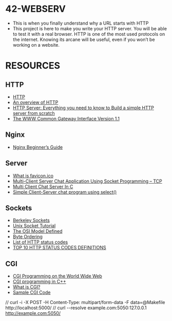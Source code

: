 # 42-WEBSERV
- This is when you finally understand why a URL starts with HTTP
- This project is here to make you write your HTTP server. You will be able to test it with a real browser. HTTP is one of the most used protocols on the internet. Knowing its arcane will be useful, even if you won’t be working on a website.

# RESOURCES
## HTTP
- [HTTP](https://developer.mozilla.org/en-US/docs/Web/HTTP)
- [An overview of HTTP](https://developer.mozilla.org/en-US/docs/Web/HTTP/Overview)
- [HTTP Server: Everything you need to know to Build a simple HTTP server from scratch](https://medium.com/from-the-scratch/http-server-what-do-you-need-to-know-to-build-a-simple-http-server-from-scratch-d1ef8945e4fa)
- [The WWW Common Gateway Interface Version 1.1](http://www.wijata.com/cgi/cgispec.html#[3])

## Nginx
- [Nginx Beginner’s Guide](http://nginx.org/en/docs/beginners_guide.html)

## Server
- [What is favicon.ico](https://www.cisco.com/c/en/us/support/docs/security/web-security-appliance/117995-qna-wsa-00.html)
- [Multi-Client Server Chat Application Using Socket Programming – TCP](https://therighttutorial.wordpress.com/2014/06/09/multi-client-server-chat-application-using-socket-programming-tcp/)
- [Multi Client Chat Server In C](https://vidyakv.wordpress.com/2011/11/29/multi-client-chat-server-in-c/)
- [Simple Client-Server chat program using select()](https://gnomezgrave.com/2015/03/03/simple-client-server-chat-program-using-select/)

## Sockets
- [Berkeley Sockets](http://www.cas.mcmaster.ca/~qiao/courses/cs3mh3/tutorials/socket.html)
- [Unix Socket Tutorial](https://www.tutorialspoint.com/unix_sockets/index.htm)
- [The OSI Model Defined](https://www.forcepoint.com/cyber-edu/osi-model)
- [Byte Ordering](https://devopedia.org/byte-ordering)
- [List of HTTP status codes](https://en.wikipedia.org/wiki/List_of_HTTP_status_codes)
- [TOP 10 HTTP STATUS CODES DEFINITIONS](https://www.xplg.com/top-10-http-status-codes/)

## CGI
- [CGI Programming on the World Wide Web](https://www.oreilly.com/openbook/cgi/ch00_01.html)
- [CGI programming in C++](https://www.fi.muni.cz/usr/jkucera/tic/tic0305.html)
- [What is CGI?](http://www.w3big.com/cplusplus/cpp-web-programming.html)
- [Sample CGI Code](http://www.csce.uark.edu/~sgauch/cgicode/)

// curl -i -X POST -H Content-Type: multipart/form-data -F data=@Makefile http://localhost:5000/
// curl --resolve example.com:5050:127.0.0.1 http://example.com:5050/

